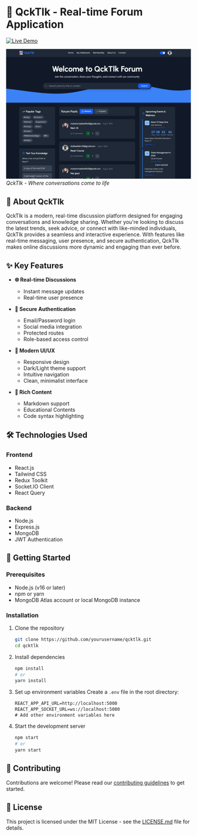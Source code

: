 # 🚀 QckTlk - Real-time Forum Application

[![Live Demo](https://img.shields.io/badge/🚀-Live%20Demo-blue?style=for-the-badge)](https://qcktlk.netlify.app/)

![QckTlk Cover](./public/QckTlk%20Cover.png)
*QckTlk - Where conversations come to life*

## 📝 About QckTlk

QckTlk is a modern, real-time discussion platform designed for engaging conversations and knowledge sharing. Whether you're looking to discuss the latest trends, seek advice, or connect with like-minded individuals, QckTlk provides a seamless and interactive experience. With features like real-time messaging, user presence, and secure authentication, QckTlk makes online discussions more dynamic and engaging than ever before.

## ✨ Key Features

- **🌐 Real-time Discussions**
  - Instant message updates
  - Real-time user presence

- **🔐 Secure Authentication**
  - Email/Password login
  - Social media integration
  - Protected routes
  - Role-based access control

- **📱 Modern UI/UX**
  - Responsive design
  - Dark/Light theme support
  - Intuitive navigation
  - Clean, minimalist interface

- **💬 Rich Content**
  - Markdown support
  - Educational Contents
  - Code syntax highlighting
  


## 🛠️ Technologies Used

### Frontend
- React.js
- Tailwind CSS
- Redux Toolkit
- Socket.IO Client
- React Query

### Backend
- Node.js
- Express.js
- MongoDB
- JWT Authentication

## 🚀 Getting Started

### Prerequisites
- Node.js (v16 or later)
- npm or yarn
- MongoDB Atlas account or local MongoDB instance

### Installation

1. Clone the repository
   ```bash
   git clone https://github.com/yourusername/qcktlk.git
   cd qcktlk
   ```

2. Install dependencies
   ```bash
   npm install
   # or
   yarn install
   ```

3. Set up environment variables
   Create a `.env` file in the root directory:
   ```env
   REACT_APP_API_URL=http://localhost:5000
   REACT_APP_SOCKET_URL=ws://localhost:5000
   # Add other environment variables here
   ```

4. Start the development server
   ```bash
   npm start
   # or
   yarn start
   ```



## 🤝 Contributing

Contributions are welcome! Please read our [contributing guidelines](CONTRIBUTING.md) to get started.

## 📄 License

This project is licensed under the MIT License - see the [LICENSE.md](LICENSE) file for details.


